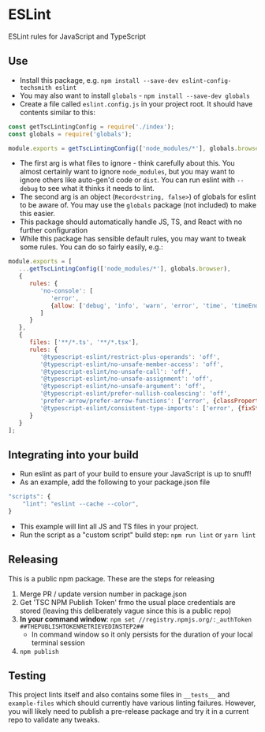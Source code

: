 # ESLint
ESLint rules for JavaScript and TypeScript

## Use
- Install this package, e.g. `npm install --save-dev eslint-config-techsmith eslint`
- You may also want to install `globals` - `npm install --save-dev globals`
- Create a file called `eslint.config.js` in your project root. It should have contents similar to this:

```javascript
const getTscLintingConfig = require('./index');
const globals = require('globals');

module.exports = getTscLintingConfig(['node_modules/*'], globals.browser);
```

- The first arg is what files to ignore - think carefully about this. You almost certainly want to ignore `node_modules`, but you may want to ignore others like auto-gen'd code or `dist`. You can run eslint with `--debug` to see what it thinks it needs to lint.
- The second arg is an object (`Record<string, false>`) of globals for eslint to be aware of. You may use the `globals` package (not included) to make this easier.
- This package should automatically handle JS, TS, and React with no further configuration
- While this package has sensible default rules, you may want to tweak some rules. You can do so fairly easily, e.g.:

```javascript
module.exports = [
   ...getTscLintingConfig(['node_modules/*'], globals.browser),
   {
      rules: {
         'no-console': [
            'error',
            {allow: ['debug', 'info', 'warn', 'error', 'time', 'timeEnd']}
         ]
      }
   },
   {
      files: ['**/*.ts', '**/*.tsx'],
      rules: {
         '@typescript-eslint/restrict-plus-operands': 'off',
         '@typescript-eslint/no-unsafe-member-access': 'off',
         '@typescript-eslint/no-unsafe-call': 'off',
         '@typescript-eslint/no-unsafe-assignment': 'off',
         '@typescript-eslint/no-unsafe-argument': 'off',
         '@typescript-eslint/prefer-nullish-coalescing': 'off',
         'prefer-arrow/prefer-arrow-functions': ['error', {classPropertiesAllowed: true}],
         '@typescript-eslint/consistent-type-imports': ['error', {fixStyle: 'inline-type-imports'}]
      }
   }
];
```

## Integrating into your build

- Run eslint as part of your build to ensure your JavaScript is up to snuff!
- As an example, add the following to your package.json file

```javascript
"scripts": {
    "lint": "eslint --cache --color",
}
```

- This example will lint all JS and TS files in your project.
- Run the script as a "custom script" build step: `npm run lint` or `yarn lint`

## Releasing

This is a public npm package. These are the steps for releasing

1) Merge PR / update version number in package.json
2) Get 'TSC NPM Publish Token' frmo the usual place credentials are stored (leaving this deliberately vague since this is a public repo)
3) **In your command window**: `npm set //registry.npmjs.org/:_authToken ##THEPUBLISHTOKENRETRIEVEDINSTEP2##`
   - In command window so it only persists for the duration of your local terminal session
4) `npm publish`

## Testing

This project lints itself and also contains some files in `__tests__` and `example-files` which should currently have various linting failures. However, you will likely need to publish a pre-release package and try it in a current repo to validate any tweaks.
